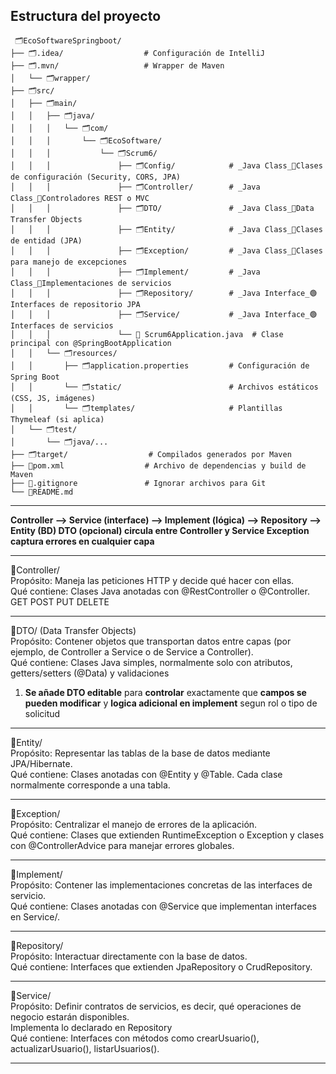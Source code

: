 ## Estructura del proyecto  

```  
 🗂️EcoSoftwareSpringboot/  
├── 🗂️.idea/                  # Configuración de IntelliJ  
├── 🗂️.mvn/                   # Wrapper de Maven  
│   └── 🗂️wrapper/  
├── 🗂️src/  
│   ├── 🗂️main/  
│   │   ├── 🗂️java/  
│   │   │   └── 🗂️com/  
│   │   │       └── 🗂️EcoSoftware/  
│   │   │           └── 🗂️Scrum6/
│   │   │               ├── 🗂️Config/            # _Java Class_🔵Clases de configuración (Security, CORS, JPA)  
│   │   │               ├── 🗂️Controller/        # _Java Class_🔵Controladores REST o MVC  
│   │   │               ├── 🗂️DTO/               # _Java Class_🔵Data Transfer Objects  
│   │   │               ├── 🗂️Entity/            # _Java Class_🔵Clases de entidad (JPA)  
│   │   │               ├── 🗂️Exception/         # _Java Class_🔵Clases para manejo de excepciones  
│   │   │               ├── 🗂️Implement/         # _Java Class_🔵Implementaciones de servicios  
│   │   │               ├── 🗂️Repository/        # _Java Interface_🟢Interfaces de repositorio JPA  
│   │   │               ├── 🗂️Service/           # _Java Interface_🟢Interfaces de servicios  
│   │   │               └── 🔵 Scrum6Application.java  # Clase principal con @SpringBootApplication  
│   │   └── 🗂️resources/  
│   │       ├── 🗂️application.properties         # Configuración de Spring Boot  
│   │       └── 🗂️static/                        # Archivos estáticos (CSS, JS, imágenes)  
│   │       └── 🗂️templates/                     # Plantillas Thymeleaf (si aplica)  
│   └── 🗂️test/  
│       └── 🗂️java/...   
├── 🗂️target/                  # Compilados generados por Maven  
├── 📝pom.xml                  # Archivo de dependencias y build de Maven  
├── 📝.gitignore               # Ignorar archivos para Git  
└── 📝README.md  
```
---
**Controller  -->  Service (interface)  -->  Implement (lógica)  -->  Repository  -->  Entity (BD)
DTO (opcional) circula entre Controller y Service
Exception captura errores en cualquier capa**  

---
📁Controller/   
Propósito: Maneja las peticiones HTTP y decide qué hacer con ellas.    
Qué contiene: Clases Java anotadas con @RestController o @Controller.   
GET POST PUT DELETE

---
📂DTO/ (Data Transfer Objects)  
Propósito: Contener objetos que transportan datos entre capas (por ejemplo, de Controller a Service o de Service a Controller).  
Qué contiene: Clases Java simples, normalmente solo con atributos, getters/setters (@Data) y validaciones 
1. **Se añade DTO editable** para **controlar** exactamente que **campos se pueden modificar** y **logica adicional en implement** segun rol o tipo de solicitud   
---
📂Entity/  
Propósito: Representar las tablas de la base de datos mediante JPA/Hibernate.  
Qué contiene: Clases anotadas con @Entity y @Table. Cada clase normalmente corresponde a una tabla.  

---
📂Exception/  
Propósito: Centralizar el manejo de errores de la aplicación.  
Qué contiene: Clases que extienden RuntimeException o Exception y clases con @ControllerAdvice para manejar errores globales.  

---
📂Implement/  
Propósito: Contener las implementaciones concretas de las interfaces de servicio.  
Qué contiene: Clases anotadas con @Service que implementan interfaces en Service/.  

---
📂Repository/  
Propósito: Interactuar directamente con la base de datos.   
Qué contiene: Interfaces que extienden JpaRepository o CrudRepository.  

---
📂Service/  
Propósito: Definir contratos de servicios, es decir, qué operaciones de negocio estarán disponibles.  
Implementa lo declarado en Repository  
Qué contiene: Interfaces con métodos como crearUsuario(), actualizarUsuario(), listarUsuarios().  

---
